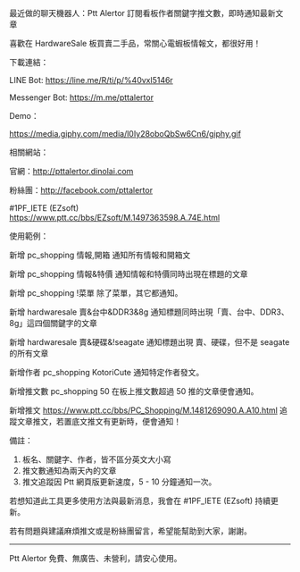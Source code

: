 最近做的聊天機器人：Ptt Alertor 訂閱看板作者關鍵字推文數，即時通知最新文章

喜歡在 HardwareSale 板買賣二手品，常關心電蝦板情報文，都很好用！

下載連結：

LINE Bot: https://line.me/R/ti/p/%40vxl5146r

Messenger Bot: https://m.me/pttalertor

Demo：

https://media.giphy.com/media/l0Iy28oboQbSw6Cn6/giphy.gif

相關網站：

官網：http://pttalertor.dinolai.com

粉絲團：http://facebook.com/pttalertor

#1PF_IETE (EZsoft)
https://www.ptt.cc/bbs/EZsoft/M.1497363598.A.74E.html

使用範例：

新增 pc_shopping 情報,開箱
通知所有情報和開箱文

新增 pc_shopping 情報&特價
通知情報和特價同時出現在標題的文章

新增 pc_shopping !菜單
除了菜單，其它都通知。

新增 hardwaresale 賣&台中&DDR3&8g
通知標題同時出現「賣、台中、DDR3、8g」這四個關鍵字的文章

新增 hardwaresale 賣&硬碟&!seagate
通知標題出現 賣、硬碟，但不是 seagate 的所有文章

新增作者 pc_shopping KotoriCute
通知特定作者發文。

新增推文數 pc_shopping 50
在板上推文數超過 50 推的文章便會通知。

新增推文 https://www.ptt.cc/bbs/PC_Shopping/M.1481269090.A.A10.html
追蹤文章推文，若置底文推文有更新時，便會通知！

備註：

1. 板名、關鍵字、作者，皆不區分英文大小寫
2. 推文數通知為兩天內的文章
3. 推文追蹤因 Ptt 網頁版更新速度，5 - 10 分鐘通知一次。


若想知道此工具更多使用方法與最新消息，我會在 #1PF_IETE (EZsoft) 持續更新。

若有問題與建議麻煩推文或是粉絲團留言，希望能幫助到大家，謝謝。

----
Ptt Alertor 免費、無廣告、未營利，請安心使用。